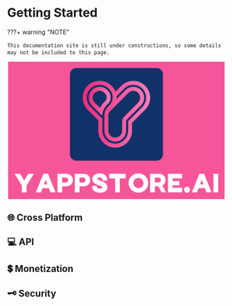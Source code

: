 
#  Getting Started

???+ warning "NOTE"    

    This documentation site is still under constructions, so some details may not be included to this page.



<img src="../../../resources/images/dark_logo_pink_background.png" style="width: 500px; display: block; margin-right: auto; margin-left: auto;">

## 🌐 Cross Platform

## 💻 API

## 💲 Monetization

##  🗝️ Security



